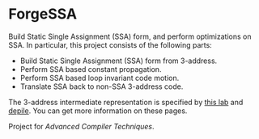# ForgeSSA

Build Static Single Assignment (SSA) form, and perform optimizations on SSA. In particular, this project consists of the following parts:

- Build Static Single Assignment (SSA) form from 3-address.
- Perform SSA based constant propagation.
- Perform SSA based loop invariant code motion.
- Translate SSA back to non-SSA 3-address code.

The 3-address intermediate representation is specified by [this lab](https://www.cs.utexas.edu/users/mckinley/380C/labs/lab1.html) and [depile](https://github.com/ruifengx/depile). You can get more information on these pages.

Project for *Advanced Compiler Techniques*.
